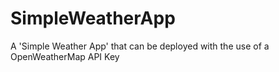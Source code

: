 # SimpleWeatherApp
A 'Simple Weather App' that can be deployed with the use of a OpenWeatherMap API Key
